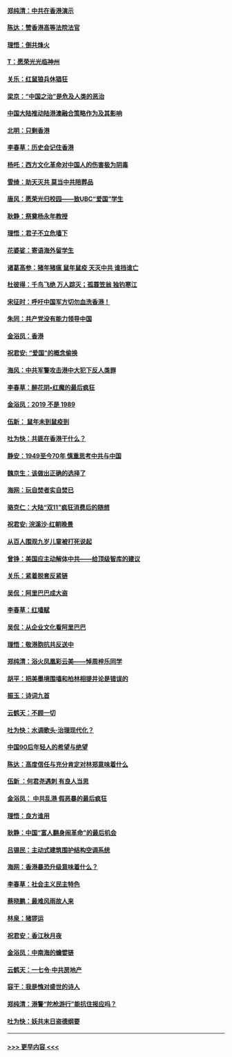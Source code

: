 #### [郑纯清：中共在香港演示](../pages/nsc993/n11670539.md?t=11220744) 
#### [陈达：赞香港高等法院法官](../pages/nsc993/n11669542.md?t=11220744) 
#### [理悟：倒共烽火](../pages/nsc993/n11668844.md?t=11220744) 
#### [T：愿荣光光临神州](../pages/nsc993/n11668421.md?t=11220744) 
#### [关乐：红鼠狼兵休猖狂](../pages/nsc993/n11668378.md?t=11220744) 
#### [梁京：“中国之治”是危及人类的恶治](../pages/nsc993/n11668328.md?t=11220744) 
#### [中国大陆推动陆港澳融合策略作为及其影响](../pages/nsc993/n11668157.md?t=11220744) 
#### [北明：只剩香港](../pages/nsc993/n11668002.md?t=11220744) 
#### [李春草：历史会记住香港](../pages/nsc993/n11667927.md?t=11220744) 
#### [杨吒：西方文化革命对中国人的伤害极为阴毒](../pages/nsc993/n11664521.md?t=11220744) 
#### [雪绮：助天灭共 莫当中共陪葬品](../pages/nsc993/n11662650.md?t=11220744) 
#### [唐风：愿荣光归校园——致UBC“爱国”学生](../pages/nsc993/n11662194.md?t=11220744) 
#### [耿静：祭奠杨永年教授](../pages/nsc993/n11662514.md?t=11220744) 
#### [理悟：君子不立危墙下](../pages/nsc993/n11662172.md?t=11220744) 
#### [花婆娑：寄语海外留学生](../pages/nsc993/n11662121.md?t=11220744) 
#### [诸葛高参：猪年猪瘟 鼠年鼠疫 天灭中共 谁挡谁亡](../pages/nsc993/n11661980.md?t=11220744) 
#### [杜彼得：千鸟飞绝 万人踪灭；孤蓑笠翁 独钓寒江](../pages/nsc993/n11661170.md?t=11220744) 
#### [宋征时：呼吁中国军方切勿血洗香港！](../pages/nsc993/n11415318.md?t=11220744) 
#### [朱同：共产党没有能力领导中国](../pages/nsc993/n11660421.md?t=11220744) 
#### [金浴凤：香港](../pages/nsc993/n11660419.md?t=11220744) 
#### [祝君安: “爱国”的概念偷换](../pages/nsc993/n11659706.md?t=11220744) 
#### [海风：中共军警攻击港中大犯下反人类罪](../pages/nsc993/n11659632.md?t=11220744) 
#### [李春草：醉花阴•红魔的最后疯狂](../pages/nsc993/n11659287.md?t=11220744) 
#### [金浴凤：2019 不是 1989](../pages/nsc993/n11657663.md?t=11220744) 
#### [伍新： 鼠年未到鼠疫到](../pages/nsc993/n11655098.md?t=11220744) 
#### [吐为快：共匪在香港干什么？](../pages/nsc993/n11654891.md?t=11220744) 
#### [静安：1949至今70年 慎重思考中共与中国](../pages/nsc993/n11651244.md?t=11220744) 
#### [魏京生：该做出正确的选择了](../pages/nsc993/n11653084.md?t=11220744) 
#### [海网：玩自焚者实自焚已](../pages/nsc993/n11652423.md?t=11220744) 
#### [骆克仁：大陆“双11”疯狂消费后的随想](../pages/nsc993/n11652305.md?t=11220744) 
#### [祝君安: 浣溪沙·红朝晚景](../pages/nsc993/n11652258.md?t=11220744) 
#### [从百人围观九岁儿童被打死说起](../pages/nsc993/n11651030.md?t=11220744) 
#### [曾铮：美国应主动解体中共——给顶级智库的建议](../pages/nsc993/n11649888.md?t=11220744) 
#### [关乐：紧着脱套反紧链](../pages/nsc993/n11649069.md?t=11220744) 
#### [吴侃：阿里巴巴成大盗](../pages/nsc993/n11645523.md?t=11220744) 
#### [李春草：红墙赋](../pages/nsc993/n11646389.md?t=11220744) 
#### [吴侃：从企业文化看阿里巴巴](../pages/nsc993/n11645476.md?t=11220744) 
#### [理悟：敬港胞抗共反送中](../pages/nsc993/n11645466.md?t=11220744) 
#### [郑纯清：浴火凤凰彩云美——悼周梓乐同学](../pages/nsc993/n11645155.md?t=11220744) 
#### [胡平：把美墨境围墙和柏林相提并论是错误的](../pages/nsc993/n11645134.md?t=11220744) 
#### [振玉：诗词九首](../pages/nsc993/n11644081.md?t=11220744) 
#### [云鹤天：不顾一切](../pages/nsc993/n11643508.md?t=11220744) 
#### [吐为快：水调歌头·治理现代化？](../pages/nsc993/n11643485.md?t=11220744) 
#### [中国90后年轻人的希望与绝望](../pages/nsc993/n11642317.md?t=11220744) 
#### [陈达：高度信任与充分肯定对林郑意味着什么](../pages/nsc993/n11641441.md?t=11220744) 
#### [伍新 ：何君尧遇刺 有良人当思](../pages/nsc993/n11641503.md?t=11220744) 
#### [金浴凤： 中共乱港  假恶暴的最后疯狂](../pages/nsc993/n11641495.md?t=11220744) 
#### [理悟：良方谁用](../pages/nsc993/n11641463.md?t=11220744) 
#### [耿静：中国“富人翻身闹革命”的最后机会](../pages/nsc993/n11640655.md?t=11220744) 
#### [吕锡民：主动式建筑围护结构空调系统](../pages/nsc993/n11640168.md?t=11220744) 
#### [海网：香港暴恐升级意味着什么？](../pages/nsc993/n11635904.md?t=11220744) 
#### [李春草：社会主义民主特色](../pages/nsc993/n11634657.md?t=11220744) 
#### [蔡晓鹏：最难风雨故人来](../pages/nsc993/n11633145.md?t=11220744) 
#### [林泉：猪猡运](../pages/nsc993/n11631469.md?t=11220744) 
#### [祝君安：香江秋月夜](../pages/nsc993/n11631440.md?t=11220744) 
#### [金浴凤：中南海的蟾嬖链](../pages/nsc993/n11631290.md?t=11220744) 
#### [云鹤天：一七令·中共房地产](../pages/nsc993/n11630084.md?t=11220744) 
#### [容干：我是愧对盛世的诗人](../pages/nsc993/n11630059.md?t=11220744) 
#### [郑纯清：港警“陀枪游行”能抗住报应吗？](../pages/nsc993/n11629999.md?t=11220744) 
#### [吐为快：妖共末日盗德纲要](../pages/nsc993/n11628610.md?t=11220744) 

----
#### [ >>> 更早内容 <<< ](../indexes/nsc993-earlier.md)

